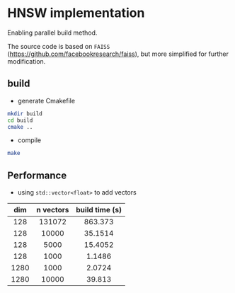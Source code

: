 # HNSW implementation

Enabling parallel build method. 

The source code is based on `FAISS` (<https://github.com/facebookresearch/faiss>), but more simplified for further modification.

## build

* generate Cmakefile

``` bash
mkdir build
cd build
cmake ..
```

* compile

``` bash
make
```

## Performance

* using `std::vector<float>` to add vectors

| dim | n vectors | build time (s)|
|:---:|:---:|:---:|
|128|131072|863.373|
|128|10000|35.1514|
|128|5000|15.4052|
|128|1000|1.1486|
|1280|1000|2.0724|
|1280|10000|39.813|